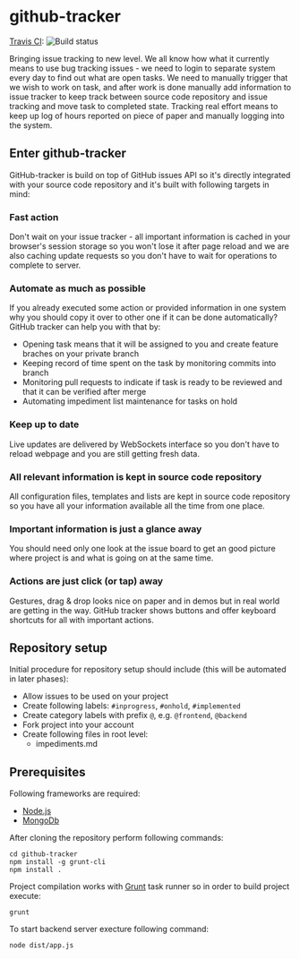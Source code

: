 github-tracker
==============

[Travis CI](https://travis-ci.org/ciuliot/github-tracker): ![Build status](https://travis-ci.org/ciuliot/github-tracker.png)

Bringing issue tracking to new level. We all know how what it currently means to use 
bug tracking issues - we need to login to separate system every day to find out what 
are open tasks. We need to manually trigger that we wish to work on task, and after 
work is done manually add information to issue tracker to keep track between source
code repository and issue tracking and move task to completed state. Tracking real 
effort means to keep up log of hours reported on piece of paper and manually
logging into the system.

## Enter github-tracker

GitHub-tracker is build on top of GitHub issues API so it's directly integrated
with your source code repository and it's built with following targets in mind:

### Fast action

Don't wait on your issue tracker - all important information is cached in your 
browser's session storage so you won't lose it after page reload and we are also
caching update requests so you don't have to wait for operations to complete to 
server. 

### Automate as much as possible

If you already executed some action or provided information in one system why you
should copy it over to other one if it can be done automatically? GitHub tracker
can help you with that by:

* Opening task means that it will be assigned to you and create feature braches 
on your private branch
* Keeping record of time spent on the task by monitoring commits into branch
* Monitoring pull requests to indicate if task is ready to be reviewed and that it
can be verified after merge
* Automating impediment list maintenance for tasks on hold

### Keep up to date

Live updates are delivered by WebSockets interface so you don't have to reload 
webpage and you are still getting fresh data.

### All relevant information is kept in source code repository

All configuration files, templates and lists are kept in source code repository 
so you have all your information available all the time from one place.

### Important information is just a glance away

You should need only one look at the issue board to get an good picture where 
project is and what is going on at the same time. 

### Actions are just click (or tap) away

Gestures, drag & drop looks nice on paper and in demos but in real world are getting
in the way. GitHub tracker shows buttons and offer keyboard shortcuts
for all with important actions. 

## Repository setup

Initial procedure for repository setup should include (this will be automated in later
phases):

* Allow issues to be used on your project
* Create following labels: `#inprogress`, `#onhold`, `#implemented`
* Create category labels with prefix `@`, e.g. `@frontend`, `@backend`
* Fork project into your account
* Create following files in root level:
   * impediments.md

## Prerequisites

Following frameworks are required:

* [Node.js](http://www.nodejs.org/)
* [MongoDb](http://www.mongodb.org/)

After cloning the repository perform following commands:
 
    cd github-tracker
    npm install -g grunt-cli
    npm install .
    
Project compilation works with [Grunt](http://gruntjs.com/) task runner so in order to build project execute:

    grunt
    
To start backend server execture following command:

    node dist/app.js
    
